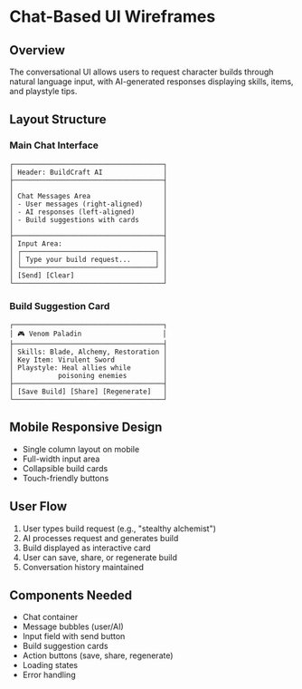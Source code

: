 # Chat-Based UI Wireframes

## Overview
The conversational UI allows users to request character builds through natural language input, with AI-generated responses displaying skills, items, and playstyle tips.

## Layout Structure

### Main Chat Interface
```
┌─────────────────────────────────────┐
│ Header: BuildCraft AI               │
├─────────────────────────────────────┤
│                                     │
│ Chat Messages Area                  │
│ - User messages (right-aligned)     │
│ - AI responses (left-aligned)       │
│ - Build suggestions with cards      │
│                                     │
├─────────────────────────────────────┤
│ Input Area:                         │
│ ┌─────────────────────────────────┐ │
│ │ Type your build request...      │ │
│ └─────────────────────────────────┘ │
│ [Send] [Clear]                      │
└─────────────────────────────────────┘
```

### Build Suggestion Card
```
┌─────────────────────────────────────┐
│ 🎮 Venom Paladin                    │
├─────────────────────────────────────┤
│ Skills: Blade, Alchemy, Restoration │
│ Key Item: Virulent Sword            │
│ Playstyle: Heal allies while        │
│           poisoning enemies         │
├─────────────────────────────────────┤
│ [Save Build] [Share] [Regenerate]   │
└─────────────────────────────────────┘
```

## Mobile Responsive Design
- Single column layout on mobile
- Full-width input area
- Collapsible build cards
- Touch-friendly buttons

## User Flow
1. User types build request (e.g., "stealthy alchemist")
2. AI processes request and generates build
3. Build displayed as interactive card
4. User can save, share, or regenerate build
5. Conversation history maintained

## Components Needed
- Chat container
- Message bubbles (user/AI)
- Input field with send button
- Build suggestion cards
- Action buttons (save, share, regenerate)
- Loading states
- Error handling 